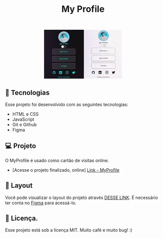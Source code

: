 <h1 align="center"> My Profile </h1>

<br>

<p align="center">
  <img alt="My Profile" src="./CSS/github/preview.jpg" width="50%">
</p>

## 🚀 Tecnologias

Esse projeto foi desenvolvido com as seguintes tecnologias:

- HTML e CSS
- JavaScript
- Git e Github
- Figma

## 💻 Projeto

O MyProfile é usado como cartão de visitas online.

- [Acesse o projeto finalizado, online] <a href="https://igorenatoo.github.io/MyProfile/" target="_blank">Link - MyProfile</a>

## 🔖 Layout

Você pode visualizar o layout do projeto através [DESSE LINK](https://www.figma.com/community/file/1187422022288947321). É necessário ter conta no [Figma](https://figma.com) para acessá-lo.

## :memo: Licença.

Esse projeto está sob a licença MIT. Muito café e muito bug! :)
